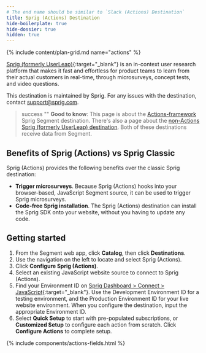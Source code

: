 ```yaml
---
# The end name should be similar to `Slack (Actions) Destination`
title: Sprig (Actions) Destination
hide-boilerplate: true
hide-dossier: true
hidden: true
---
```


<!-- In the section above, edit the `title` field. For example, Slack (Actions) Destination -->

{% include content/plan-grid.md name="actions" %}

[Sprig (formerly UserLeap)](https://sprig.com/?&utm_source=segmentio&utm_medium=docs_actions&utm_campaign=integration){:target="_blank"} is an in-context user research platform that makes it fast and effortless for product teams to learn from their actual customers in real-time, through microsurveys, concept tests, and video questions.

This destination is maintained by Sprig. For any issues with the destination, contact [support@sprig.com](mailto:support@sprig.com).


<!-- In the section below, add your destination name where indicated. If you have a classic version of the destination, ensure that its documentation is linked as well. If you don't have a classic version of the destination, remove the second and third sentences. -->

> success ""
> **Good to know**: This page is about the [Actions-framework](/docs/connections/destinations/actions/) Sprig Segment destination. There's also a page about the [non-Actions Sprig (formerly UserLeap) destination](/docs/connections/destinations/catalog/userleap/). Both of these destinations receive data from Segment.

<!-- In the section below, explain the value of this actions-based destination over the classic version, if applicable. If you don't have a classic version of the destination, remove this section. -->

## Benefits of Sprig (Actions) vs Sprig Classic

Sprig (Actions) provides the following benefits over the classic Sprig destination:

- **Trigger microsurveys**. Because Sprig (Actions) hooks into your browser-based, JavaScript Segment source, it can be used to trigger Sprig microsurveys.
- **Code-free Sprig installation**. The Sprig (Actions) destination can install the Sprig SDK onto your website, without you having to update any code.

<!-- The section below explains how to enable and configure the destination. Include any configuration steps not captured below. For example, obtaining an API key from your platform and any configuration steps required to connect to the destination. -->

## Getting started

1. From the Segment web app, click **Catalog**, then click **Destinations**.
2. Use the navigation on the left to locate and select Sprig (Actions).
3. Click **Configure Sprig (Actions)**.
4. Select an existing JavaScript website source to connect to Sprig (Actions).
5. Find your Environment ID on [Sprig Dashboard > Connect > JavaScript](https://app.sprig.com/connect){:target="_blank"}. Use the Development Environment ID for a testing environment, and the Production Environment ID for your live website environment. When you configure the destination, input the appropriate Environment ID.  
6. Select **Quick Setup** to start with pre-populated subscriptions, or **Customized Setup** to configure each action from scratch. Click **Configure Actions** to complete setup.

<!-- The line below renders a table of connection settings (if applicable), Pre-built Mappings, and available actions. -->

{% include components/actions-fields.html %}

<!-- If applicable, add information regarding the migration from a classic destination to an Actions-based version below -->



